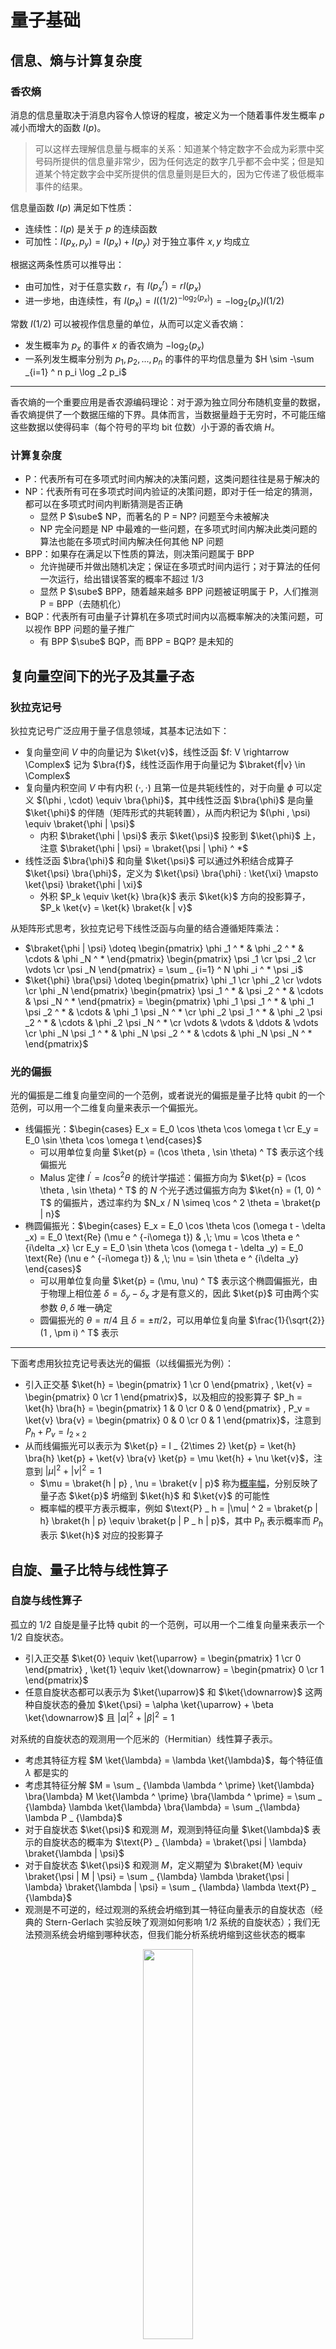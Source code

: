 # 量子基础

## 信息、熵与计算复杂度

### 香农熵

消息的信息量取决于消息内容令人惊讶的程度，被定义为一个随着事件发生概率 $p$ 减小而增大的函数 $I(p)$。

> 可以这样去理解信息量与概率的关系：知道某个特定数字不会成为彩票中奖号码所提供的信息量非常少，因为任何选定的数字几乎都不会中奖；但是知道某个特定数字会中奖所提供的信息量则是巨大的，因为它传递了极低概率事件的结果。

信息量函数 $I(p)$ 满足如下性质：

- 连续性：$I(p)$ 是关于 $p$ 的连续函数
- 可加性：$I(p_x, p_y) = I(p_x) + I(p_y)$ 对于独立事件 $x, y$ 均成立

根据这两条性质可以推导出：

- 由可加性，对于任意实数 $r$，有 $I(p_x ^ r) = rI(p_x)$
- 进一步地，由连续性，有 $I(p_x) = I((1/2) ^ {-\log _2 (p_x)}) = -\log _2 (p_x) I(1/2)$

常数 $I(1/2)$ 可以被视作信息量的单位，从而可以定义香农熵：

- 发生概率为 $p_x$ 的事件 $x$ 的香农熵为 $-\log _2 (p_x)$
- 一系列发生概率分别为 $p_1, p_2, ..., p_n$ 的事件的平均信息量为 $H \sim -\sum _{i=1} ^ n p_i \log _2 p_i$

---

香农熵的一个重要应用是香农源编码理论：对于源为独立同分布随机变量的数据，香农熵提供了一个数据压缩的下界。具体而言，当数据量趋于无穷时，不可能压缩这些数据以使得码率（每个符号的平均 bit 位数）小于源的香农熵 $H$。

### 计算复杂度

- P：代表所有可在多项式时间内解决的决策问题，这类问题往往是易于解决的
- NP：代表所有可在多项式时间内验证的决策问题，即对于任一给定的猜测，都可以在多项式时间内判断猜测是否正确
    - 显然 P $\sube$ NP，而著名的 P = NP? 问题至今未被解决
    - NP 完全问题是 NP 中最难的一些问题，在多项式时间内解决此类问题的算法也能在多项式时间内解决任何其他 NP 问题
- BPP：如果存在满足以下性质的算法，则决策问题属于 BPP
    - 允许抛硬币并做出随机决定；保证在多项式时间内运行；对于算法的任何一次运行，给出错误答案的概率不超过 1/3
    - 显然 P $\sube$ BPP，随着越来越多 BPP 问题被证明属于 P，人们推测 P = BPP（去随机化）
- BQP：代表所有可由量子计算机在多项式时间内以高概率解决的决策问题，可以视作 BPP 问题的量子推广
    - 有 BPP $\sube$ BQP，而 BPP = BQP? 是未知的

## 复向量空间下的光子及其量子态

### 狄拉克记号

狄拉克记号广泛应用于量子信息领域，其基本记法如下：

- 复向量空间 $V$ 中的向量记为 $\ket{v}$，线性泛函 $f: V \rightarrow \Complex$ 记为 $\bra{f}$，线性泛函作用于向量记为 $\braket{f|v} \in \Complex$
- 复向量内积空间 $V$ 中有内积 $(\cdot , \cdot)$ 且第一位是共轭线性的，对于向量 $\phi$ 可以定义 $(\phi , \cdot) \equiv \bra{\phi}$，其中线性泛函 $\bra{\phi}$ 是向量 $\ket{\phi}$ 的伴随（矩阵形式的共轭转置），从而内积记为 $(\phi , \psi) \equiv \braket{\phi | \psi}$
    - 内积 $\braket{\phi | \psi}$ 表示 $\ket{\psi}$ 投影到 $\ket{\phi}$ 上，注意 $\braket{\phi | \psi} = \braket{\psi | \phi} ^ *$
- 线性泛函 $\bra{\phi}$ 和向量 $\ket{\psi}$ 可以通过外积结合成算子 $\ket{\psi} \bra{\phi}$，定义为 $\ket{\psi} \bra{\phi} : \ket{\xi} \mapsto \ket{\psi} \braket{\phi | \xi}$
    - 外积 $P_k \equiv \ket{k} \bra{k}$ 表示 $\ket{k}$ 方向的投影算子，$P_k \ket{v} = \ket{k} \braket{k | v}$

从矩阵形式思考，狄拉克记号下线性泛函与向量的结合遵循矩阵乘法：

- $\braket{\phi | \psi} \doteq \begin{pmatrix} \phi _1 ^ * & \phi _2 ^ * & \cdots & \phi _N ^ * \end{pmatrix} \begin{pmatrix} \psi _1 \cr \psi _2 \cr \vdots \cr \psi _N \end{pmatrix} = \sum _ {i=1} ^ N \phi _i ^ * \psi _i$
- $\ket{\phi} \bra{\psi} \doteq \begin{pmatrix} \phi _1 \cr \phi _2 \cr \vdots \cr \phi _N \end{pmatrix} \begin{pmatrix} \psi _1 ^ * & \psi _2 ^ * & \cdots & \psi _N ^ * \end{pmatrix} = \begin{pmatrix} \phi _1 \psi _1 ^ * & \phi _1 \psi _2 ^ * & \cdots & \phi _1 \psi _N ^ * \cr \phi _2 \psi _1 ^ * & \phi _2 \psi _2 ^ * & \cdots & \phi _2 \psi _N ^ * \cr \vdots & \vdots & \ddots & \vdots \cr \phi _N \psi _1 ^ * & \phi _N \psi _2 ^ * & \cdots & \phi _N \psi _N ^ * \end{pmatrix}$

### 光的偏振

光的偏振是二维复向量空间的一个范例，或者说光的偏振是量子比特 qubit 的一个范例，可以用一个二维复向量来表示一个偏振光。

- 线偏振光：$\begin{cases} E_x = E_0 \cos \theta \cos \omega t \cr E_y = E_0 \sin \theta \cos \omega t \end{cases}$
    - 可以用单位复向量 $\ket{p} = (\cos \theta , \sin \theta) ^ T$ 表示这个线偏振光
    - Malus 定律 $I ^ {\prime} = I \cos ^ 2 \theta$ 的统计学描述：偏振方向为 $\ket{p} = (\cos \theta , \sin \theta) ^ T$ 的 $N$ 个光子透过偏振方向为 $\ket{n} = (1, 0) ^ T$ 的偏振片，透过率约为 $N_x / N \simeq \cos ^ 2 \theta = \braket{p | n}$
- 椭圆偏振光：$\begin{cases} E_x = E_0 \cos \theta \cos (\omega t - \delta _x) = E_0 \text{Re} (\mu e ^ {-i\omega t}) & ,\; \mu = \cos \theta e ^ {i\delta _x} \cr E_y = E_0 \sin \theta \cos (\omega t - \delta _y) = E_0 \text{Re} (\nu e ^ {-i\omega t}) & ,\; \nu = \sin \theta e ^ {i\delta _y} \end{cases}$
    - 可以用单位复向量 $\ket{p} = (\mu, \nu) ^ T$ 表示这个椭圆偏振光，由于物理上相位差 $\delta = \delta _y - \delta _x$ 才是有意义的，因此 $\ket{p}$ 可由两个实参数 $\theta , \delta$ 唯一确定
    - 圆偏振光的 $\theta = \pi / 4$ 且 $\delta = \pm \pi / 2$，可以用单位复向量 $\frac{1}{\sqrt{2}} (1 , \pm i) ^ T$ 表示

---

下面考虑用狄拉克记号表达光的偏振（以线偏振光为例）：

- 引入正交基 $\ket{h} = \begin{pmatrix} 1 \cr 0 \end{pmatrix} , \ket{v} = \begin{pmatrix} 0 \cr 1 \end{pmatrix}$，以及相应的投影算子 $P_h = \ket{h} \bra{h} = \begin{pmatrix} 1 & 0 \cr 0 & 0 \end{pmatrix} , P_v = \ket{v} \bra{v} = \begin{pmatrix} 0 & 0 \cr 0 & 1 \end{pmatrix}$，注意到 $P_h + P_v = I _ {2\times 2}$
- 从而线偏振光可以表示为 $\ket{p} = I _ {2\times 2} \ket{p} = \ket{h} \bra{h} \ket{p} + \ket{v} \bra{v} \ket{p} = \mu \ket{h} + \nu \ket{v}$，注意到 $|\mu| ^ 2 + |\nu| ^ 2 = 1$
    - $\mu = \braket{h | p} , \nu = \braket{v | p}$ 称为[概率幅](https://en.wikipedia.org/wiki/Probability_amplitude)，分别反映了量子态 $\ket{p}$ 坍缩到 $\ket{h}$ 和 $\ket{v}$ 的可能性
    - 概率幅的模平方表示概率，例如 $\text{P} _ h = |\mu| ^ 2 = \braket{p | h} \braket{h | p} \equiv \braket{p | P _ h | p}$，其中 $\text{P}_h$ 表示概率而 $P_h$ 表示 $\ket{h}$ 对应的投影算子

## 自旋、量子比特与线性算子

### 自旋与线性算子

孤立的 1/2 自旋是量子比特 qubit 的一个范例，可以用一个二维复向量来表示一个 1/2 自旋状态。

- 引入正交基 $\ket{0} \equiv \ket{\uparrow} = \begin{pmatrix} 1 \cr 0 \end{pmatrix} , \ket{1} \equiv \ket{\downarrow} = \begin{pmatrix} 0 \cr 1 \end{pmatrix}$
- 任意自旋状态都可以表示为 $\ket{\uparrow}$ 和 $\ket{\downarrow}$ 这两种自旋状态的叠加 $\ket{\psi} = \alpha \ket{\uparrow} + \beta \ket{\downarrow}$ 且 $|\alpha| ^ 2 + |\beta| ^ 2 = 1$

对系统的自旋状态的观测用一个厄米的（Hermitian）线性算子表示。

- 考虑其特征方程 $M \ket{\lambda} = \lambda \ket{\lambda}$，每个特征值 $\lambda$ 都是实的
- 考虑其特征分解 $M = \sum _ {\lambda \lambda ^ \prime} \ket{\lambda} \bra{\lambda} M \ket{\lambda ^ \prime} \bra{\lambda ^ \prime} = \sum _ {\lambda} \lambda \ket{\lambda} \bra{\lambda} = \sum _{\lambda} \lambda P _ {\lambda}$
- 对于自旋状态 $\ket{\psi}$ 和观测 $M$，观测到特征向量 $\ket{\lambda}$ 表示的自旋状态的概率为 $\text{P} _ {\lambda} = \braket{\psi | \lambda} \braket{\lambda | \psi}$
- 对于自旋状态 $\ket{\psi}$ 和观测 $M$，定义期望为 $\braket{M} \equiv \braket{\psi | M | \psi} = \sum _ {\lambda} \lambda \braket{\psi | \lambda} \braket{\lambda | \psi} = \sum _ {\lambda} \lambda \text{P} _ {\lambda}$
- 观测是不可逆的，经过观测的系统会坍缩到其一特征向量表示的自旋状态（经典的 Stern-Gerlach 实验反映了观测如何影响 1/2 系统的自旋状态）；我们无法预测系统会坍缩到哪种状态，但我们能分析系统坍缩到这些状态的概率

<div style="text-align: center;">
<img src="/assets/images/cs/information/qi/2.jpg" style="width: 40%;">
</div>

### 泡利矩阵

泡利矩阵是三个厄米的 $2 \times 2$ 复向量矩阵，它们本身即可表示三种观测；更为重要的是，它们的线性组合可以构造出沿着任意自旋方向的观测。

三个泡利矩阵及其特征向量如下（注意它们的特征值都是 $\pm 1$，分别对应两种正交的自旋状态）：

- $\sigma _ z = \begin{pmatrix} 1 & 0 \cr 0 & -1 \end{pmatrix}$，对应 $\ket{0}$ 和 $\ket{1}$
- $\sigma _ x = \begin{pmatrix} 0 & 1 \cr 1 & 0 \end{pmatrix} \;\;$，对应 $\ket{r} = \frac{1}{\sqrt{2}} \ket{0} + \frac{1}{\sqrt{2}} \ket{1}$ 和 $\ket{l} = \frac{1}{\sqrt{2}} \ket{0} - \frac{1}{\sqrt{2}} \ket{1}$
- $\sigma _ y = \begin{pmatrix} 0 & -i \cr i & 0 \end{pmatrix}$，对应 $\ket{i} = \frac{1}{\sqrt{2}} \ket{0} + \frac{i}{\sqrt{2}} \ket{1}$ 和 $\ket{o} = \frac{1}{\sqrt{2}} \ket{0} - \frac{i}{\sqrt{2}} \ket{1}$

下面展示如何通过泡利矩阵构造出沿着任意自旋方向的观测矩阵：

- 在现实中，自旋方向是由一个三维实向量表示的；而在量子力学中，自旋状态是由一个二维复向量表示的
- 定义泡利向量 $\vec{\sigma} = \sigma _ x \hat{x} + \sigma _ y \hat{y} + \sigma _ z \hat{z}$，对于自旋方向 $\hat{n} = (n_x, n_y, n_z)$，沿着这个方向的观测可以表示成矩阵 $\sigma _ n = \vec{\sigma} \cdot \hat{n} = \sigma _ x n _ x + \sigma _ y n _ y + \sigma _ z n _ z = \begin{pmatrix} n _ z & n _ x - i n _ y \cr n _ x + i n _ y & - n _ z \end{pmatrix}$，注意到这个矩阵的特征值也为 $\pm 1$，分别对应沿着这个自旋方向的两种正交的自旋状态
- 借助泡利向量，我们可以根据任意由三维实向量表示的自旋方向来构造相应的由二维复厄米矩阵表示的观测

### Bloch&thinsp;球

Bloch 球是 qubit 的一种几何表示：

- Bloch 球表面上每一个点都表示一种量子状态（自旋状态）
- Bloch 球中每条穿过球心的轴的两极都表示一对正交的量子状态
- Bloch 球的 $x,y,z$ 轴分别表示三个泡利矩阵对应的正交量子状态
- 量子状态记为 $\ket{\psi} = \cos (\theta / 2) \ket{0} + e ^ {i \phi} \sin (\theta / 2) \ket{1}$

<div style="text-align: center;">
<img src="/assets/images/cs/information/qi/1.jpg" style="width: 40%;">
</div>

关于“为什么 Bloch 球要这样定义”，下面给出一种解释：

首先取基状态 $\ket{0}$ 和 $\ket{1}$，任意量子状态可以表示为基状态的叠加 $\ket{\psi} = \alpha \ket{0} + \beta \ket{1}$，其中 $|\alpha| ^ 2 + |\beta| ^ 2 = 1$；然后考虑以这个量子状态及其正交态 $\ket{\bar{\psi}} = \beta ^ * \ket{0} - \alpha ^ * \ket{1}$ 作为特征向量，利用特征分解构造一个观测：

$$
M = \sum _ {\lambda = \pm 1} \lambda P _ \lambda = \ket{\psi} \bra{\psi} - \ket{\bar{\psi}} \bra{\bar{\psi}} = \begin{pmatrix} |\alpha| ^ 2 - |\beta| ^ 2 & 2\alpha \beta ^ * \cr 2\alpha ^ * \beta & |\beta| ^ 2 - |\alpha| ^ 2 \end{pmatrix}
$$

注意到沿着自旋方向 $\hat{n} = (n_x, n_y, n_z)$ 构造的观测可以表示成矩阵 $\sigma _ n = \vec{\sigma} \cdot \hat{n} = \sigma _ x n _ x + \sigma _ y n _ y + \sigma _ z n _ z = \begin{pmatrix} n _ z & n _ x - i n _ y \cr n _ x + i n _ y & - n _ z \end{pmatrix}$；从而我们可以找到观测 $M$ 对应的自旋方向 $\hat{\psi} = (\psi _ x, \psi _ y, \psi _ z)$，其中 $\psi _ z = |\alpha| ^ 2 - |\beta| ^ 2 ,\; \psi _ x + i\psi _ y = 2\alpha ^ * \beta$。

这时候如果我们取 $\alpha = \cos (\theta / 2) ,\; \beta = \sin (\theta / 2) e ^ {i\phi}$（正如 Bloch 球定义的那样），观测对应的自旋方向可以记为 $\hat{\psi} = (\sin {\theta} \cos {\phi} , \sin {\theta} \sin {\phi} , \cos {\theta})$；注意到这时候自旋方向具有了极坐标的形式，也就是说，Bloch 球一方面可视化了由二维复向量表示的 qubit，另一方面可视化了由三维实向量表示的自旋方向，而且这两者在 Bloch 球中是完全重合的。

值得强调的是，上文描述的 Bloch 球中同一点对应的量子状态与自旋方向是有实际联系的。对于量子态 $\ket{\psi} = \cos (\theta / 2) \ket{0} + e ^ {i \phi} \sin (\theta / 2) \ket{1}$，总能找到一个特定方向 $\hat{n}$，使得相应的观测期望为 $\braket{\vec{\sigma} \cdot \hat{n}} = 1$，而这个方向恰为 $\hat{n} = (\sin {\theta} \cos {\phi} , \sin {\theta} \sin {\phi} , \cos {\theta})$。

## 多量子比特与量子纠缠

### 多量子比特系统

由多个量子比特组成的系统可以分为直积态和纠缠态，这里以 two-qubit 系统为例。首先定义张量积如下：

$$
A \otimes B = \begin{pmatrix} a _ {11} B & a _ {12} B & \cdots & a _ {1n} B \cr a _ {21} B & a _ {22} B & \cdots & a _ {2n} B \cr \vdots & \vdots & \ddots & \vdots \cr a _ {n1} B & a _ {n2} B & \cdots & a _ {nn} B \end{pmatrix}
$$

取任意两个 qubit 分别为 $\alpha _ 1 \ket{0} + \beta _ 1 \ket{1}$ 和 $\alpha _ 2 \ket{0} + \beta _ 2 \ket{1}$，使用张量积构建直积态的 two-qubit 系统：

$$
(\alpha _ 1 \ket{0} + \beta _ 1 \ket{1}) \otimes (\alpha _ 2 \ket{0} + \beta _ 2 \ket{1}) = \alpha _ 1 \alpha _ 2 \ket{00} + \alpha _ 1 \beta _ 2 \ket{01} + \beta _ 1 \alpha _ 2 \ket{10} + \beta _ 1 \beta _ 2 \ket{11}
$$

对于直积态的 two-qubit 而言，这两个 qubit 是独立的、可分的，可以仅对其中一个 qubit 进行操作：

$$
(L \otimes I) (\ket{u} \otimes \ket{v}) = (L \ket{u}) \otimes \ket{v}
$$

不同于直积态，纠缠态的 two-qubit 不能拆分成张量积的形式，两个 qubit 是相互纠缠、非独立的。

例如贝尔态（纠缠态的一个范例），取 $\ket{\Psi _ {+}} = \frac{1}{\sqrt{2}} (\ket{01} + \ket{10})$，注意到如果第一个 qubit 处于状态 $\ket{0}$，则第二个 qubit 必然处于状态 $\ket{1}$，反之亦然。

### 贝尔态

贝尔态具有四个基状态：

- $\ket{\Phi _ {+}} = \frac{1}{\sqrt{2}} (\ket{00} + \ket{11})$，$\ket{\Phi _ {-}} = \frac{1}{\sqrt{2}} (\ket{00} - \ket{11})$
- $\ket{\Psi _ {+}} = \frac{1}{\sqrt{2}} (\ket{01} + \ket{10})$，$\ket{\Psi _ {-}} = \frac{1}{\sqrt{2}} (\ket{01} - \ket{10})$

为了进一步理解直积态和纠缠态的区别，我们考虑仅对第一个 qubit 进行观测：

- 对于直积态，两个 qubit 是完全独立的，因此仅对第一个 qubit 进行观测的结果与直接对单个 qubit 进行观测是一样的
    - 取 $\ket{\psi} = \cos (\theta / 2) \ket{0} + e ^ {i \phi} \sin (\theta / 2) \ket{1}$，总能找到一个特定方向 $\hat{n} = (\sin {\theta} \cos {\phi} , \sin {\theta} \sin {\phi} , \cos {\theta})$，使得相应的观测期望为 $\braket{\vec{\sigma} \cdot \hat{n}} = 1$
- 对于纠缠态，两个 qubit 是相互纠缠的，而且仅对第一个 qubit 进行观测是无法得到有效信息的
    - 取贝尔基 $\ket{\Psi _ {+}}$，对任意方向 $\hat{n}$，均有 $\braket{\vec{\sigma ^ {(1)}} \cdot \hat{n}} = 0$，其中观测严格来说应该写为 $(\vec{\sigma ^ {(1)}} \cdot \hat{n}) \otimes I$；即仅对第一个 qubit 进行的任何观测期望均为 0，观测结果等可能地分布于 $\pm 1$，无法得到任何信息

如果想要得到非零的观测结果（即包含有效信息的观测结果），需要对纠缠态整体进行观测，例如：

$$
\sigma ^ {(1)} \cdot \sigma ^ {(2)} = \sigma ^ {(1)} _ {x} \sigma ^ {(2)} _ {x} + \sigma ^ {(1)} _ {y} \sigma ^ {(2)} _ {y} + \sigma ^ {(1)} _ {z} \sigma ^ {(2)} _ {z}
$$

上述观测作用于贝尔态的四个基状态得到的期望分别为 $+1, +1, +1, -3$，恰好对应于这个观测的四个特征值。

### 密度矩阵与约化密度矩阵

密度矩阵是描述量子系统的重要工具，可以用于估计观测结果，与经典系统的概率论相对应。

- 纯态 $\ket{\psi}$ 的密度矩阵为 $\rho \equiv \ket{\psi} \bra{\psi}$，混合态的密度矩阵为 $\rho = \sum _ {i} \text{P} _ i \ket{\psi _ {i}} \bra{\psi _ {i}}$
- 观测 $L$ 作用于量子态的期望可以通过相应的密度矩阵计算得到，$\braket{L} = \text{Tr} (\rho L)$，对于纯态和混合态均适用；其中，$\text{Tr}$ 表示矩阵求迹，定义为 $\text{Tr} (L) = \sum _ {i} \braket{i | L | i}$

密度矩阵具有如下性质：

- 密度矩阵都是厄米的，即 $\rho _ {ij} = \rho _ {ji} ^ *$
- 密度矩阵的迹均为 1，即 $\text{Tr} (\rho) = 1$
- 密度矩阵的特征值均为介于 0 和 1 之间的正数

约化密度矩阵是描述多量子比特系统的子系统的工具，可以用于估计仅作用于子系统的观测结果。对于 two-qubit 系统，记两个 qubit 分别表示子系统 A 和 B，则描述子系统 A 的约化密度矩阵为 $\rho _ {A} = \text{Tr} _ {B} (\rho)$，观测期望为 $\braket{L _ {A}} = \text{Tr} _ {A} (\rho _ {A} L _ {A})$。注意，其中 $\text{Tr} _ {A}$ 表示矩阵求部分迹，且基于约化密度矩阵的期望并非常数，而是一个更低维的矩阵。

- 对于直积态 $\ket{\psi} = \ket{\lambda} _ {A} \ket{\phi} _ {B}$，子系统 A 的约化密度矩阵为 $\rho _ {A} = \text{Tr} _ {B} (\rho) = \ket{\lambda} \bra{\lambda}$，注意到 $\text{Tr} (\rho _ {A} ^ 2) = \text{Tr} (\rho _ {A}) = 1$，故子系统 A 是纯态
- 对于纠缠态，纯的纠缠态可以写作 $\ket{\psi} = \sum _ i c _ i \ket{\lambda _ i} _ A \ket{\phi _ i} _ B$，子系统 A 的约化密度矩阵为 $\rho _ {A} = \text{Tr} _ {B} (\rho) = \sum _ i | c _ i | ^ 2 \ket{\lambda _ i} \bra{\lambda _ i}$，注意到 $\text{Tr} (\rho _ A) = 1$，但 $\text{Tr} (\rho _ A ^ 2) = \text{Tr} (\rho _ B ^ 2) \not = 1$，故子系统 A 是混合态

---

类似于香农熵可以描述信息量，为描述由 A 和 B 两个子系统构成的纠缠系统，可以定义纠缠熵：

$$
S _ A \equiv - \text{Tr} _ A (\rho _ A \log _ 2 \rho _ A) = - \sum _ i | c _ i | ^ 2 \log _ 2 | c _ i | ^ 2 \;,\;\; S _ A = S _ B
$$

### 纯态与混合态

纯态是经过充分的观测后被完全确定的量子态，而混合态是一系列纯态的统计学叠加。

- 纯态既可用狄拉克记号描述，也可用密度矩阵描述；而混合态只可用密度矩阵描述
- 对于纯态，有 $\rho ^ 2 = \rho ,\;\; \text{Tr} (\rho ^ 2) = 1$；对于混合态，有 $\rho ^ 2 \not = \rho ,\;\; \text{Tr} (\rho ^ 2) < 1$
- 在 Bloch 球中，球表面上的点表示纯态，球内部的点表示混合态

此外，为了进一步理解为什么“概率幅不是经典系统的概率论的量子对应，但密度矩阵是”，我们考虑构建一个 50%-50% 的叠加态：

- 考虑纯态 $\ket{\psi} = \frac{1}{\sqrt{2}} \ket{0} + \frac{1}{\sqrt{2}} \ket{1}$，其中两个基态的概率幅相等，但 $\ket{\psi}$ 事实上并不是一个 50%-50% 的叠加态，因为 $\ket{0}$ 和 $\ket{1}$ 存在相互干涉。当我们考察密度矩阵 $\rho = \ket{\psi} \bra{\psi} = \frac{1}{2} \ket{0} \bra{0} + \frac{1}{2} \ket{0} \bra{1} + \frac{1}{2} \ket{1} \bra{0} + \frac{1}{2} \ket{1} \bra{1}$ 或者观测期望 $\braket{A} = \frac{1}{2} \braket{0 | A | 0} + \frac{1}{2} \braket{0 | A | 1} + \frac{1}{2} \braket{1 | A | 0} + \frac{1}{2} \braket{1 | A | 1}$ 时，可以明显注意到结果的中间有两个 $\ket{0}$ 和 $\ket{1}$ 的相干项
- 考虑混合态 $\rho = \frac{1}{2} \ket{0} \bra{0} + \frac{1}{2} \ket{1} \bra{1}$，事实上这才是我们想要的 50%-50% 的叠加态，两个基态之间并不相干，因此可以直接使用经典系统概率论的加法原理进行叠加。当我们考虑观测期望 $\braket{A} = \frac{1}{2} \braket{0 | A | 0} + \frac{1}{2} \braket{1 | A | 1}$ 时，也可以明显注意到结果中并不存在相干项

## 量子系统的含时演化

### 含时演化

量子系统的含时演化是确定的、可逆的，有别于不确定的、不可逆的观测行为。

- 含时演化可由一个酉矩阵描述：$\ket{\psi (t)} = U(t) \ket{\psi (0)}$，其中 $U(t)$ 为含时演化算子
- 含时演化遵循薛定谔方程： $i\hbar \frac{\partial}{\partial t} \ket{\psi (t)} = H \ket{\psi (t)}$，其中 $H$ 为哈密顿量
- 密度矩阵 $\rho = \sum _ {i} \text{P} _ i \ket{\psi _ i} \bra{\psi _ i}$ 的含时演化结果可以描述为 $\rho ^ {\prime} = U \rho U ^ {+}$，其中 $\ket{\psi _ i ^ {\prime}} = U \ket{\psi _ i}$

通常而言，我们通过实验测量、理论推导等方式得到量子系统的哈密顿量，从而计算量子系统如何随着时间发生演化。如果哈密顿量与时间无关，则薛定谔方程显然有解 $\ket{\psi (t)} \equiv U(t) \ket{\psi (0)} = e ^ {-iHt / \hbar} \ket{\psi (0)}$。

### Rabi&thinsp;振动

对于处在磁场 $\vec{B}$ 中的 qubit，哈密顿量可由 $H = -\sigma \cdot \vec{B}$ 计算得到。取磁场为 $\vec{B} = B _ z \hat{z} + B _ 1 (\cos \omega t \hat{x} - \sin \omega t \hat{y})$，则哈密顿量为：

$$
H(t) = - \frac{\hbar \omega _ 0}{2} \sigma _ z - \frac{\hbar \omega _ 1}{2} (\sigma _ x \cos \omega t - \sigma _ y \sin \omega t)
$$

旋转参考系使得哈密顿量与时间无关：

$$
H ^ {\prime} = - \frac{\hbar (\omega _ 0 - \omega)}{2} \sigma _ z - \frac{\hbar \omega _ 1}{2} \sigma _ x
$$

取 $\ket{\psi (0)} = \ket{0}$，则在时间 $t$ 时量子态处于 $\ket{1}$ 的概率是：

$$
|\braket{1 | \psi (t)}| ^ 2 = |\braket{1 | e ^ {-iH ^ {\prime}t / \hbar} | 0}| ^ 2 = (\frac{\omega _ 1}{\Omega}) ^ 2 \sin ^ 2 \frac{\Omega t}{2}
$$

其中，$\Omega = \sqrt{(\omega - \omega _ 0) ^ 2 + \omega _ 1 ^ 2}$；注意这里推导的关键一步是变换 $\exp (i\frac{\theta}{2} \sigma \cdot \hat{n}) = I \cos \frac{\theta}{2} + i (\sigma \cdot \hat{n}) \sin \frac{\theta}{2}$。

## 量子电路

### 量子逻辑门

量子电路由量子逻辑门组成，每个量子门都相当于一个可逆算子。

- 泡利 X 门，$X = \begin{pmatrix} 0 & 1 \cr 1 & 0 \end{pmatrix}$，将 $\ket{0}$ 和 $\ket{1}$ 量子态互相翻转，故又称非门
- 泡利 Z 门，$Z = \begin{pmatrix} 1 & 0 \cr 0 & -1 \end{pmatrix}$，保持 $\ket{0}$ 不变，并将 $\ket{1}$ 映射成 $-\ket{1}$
- 哈达玛门，$H = \frac{1}{\sqrt{2}} \begin{pmatrix} 1 & 1 \cr 1 & -1 \end{pmatrix}$，使得 $H \ket{0} = \frac{1}{\sqrt{2}} (\ket{0} + \ket{1})$，$H \ket{1} = \frac{1}{\sqrt{2}} (\ket{0} - \ket{1})$，常用于量子并行化
- $\pi / 4$ 门，$S = \begin{pmatrix} 1 & 0 \cr 0 & i \end{pmatrix}$
- $\pi / 8$ 门，$T = \begin{pmatrix} 1 & 0 \cr 0 & e ^ {i\pi / 4} \end{pmatrix}$
- 受控非门（CNOT），作用于双量子位，当控制量子位为 $\ket{1}$ 时，对受控量子位执行非门，否则不做任何操作

标准的逻辑完备量子门由 H、S、T、CNOT 门组成，能够无限趋近地实现量子计算中的任意酉算子。

### 量子隐形传态

量子隐形传态是一种将量子态传送至任意距离的技术。

- 量子隐形传态不是克隆，在接收端重构出量子态前，发送端的量子态一定已经坍缩，并不违背不可克隆原理
- 量子隐形传态不能超光速，因为发送端必须使用经典信道传递一定信息给接收端

下面分析一个量子隐形传态的简单模型：假设 Alice 拥有一个量子态 $\ket{\psi} = a \ket{0} + b \ket{1}$，但她并不需要知道这个量子态具体是什么（不需要知道参数 $a$ 和 $b$），她的目标是使这个量子态能够被任意远处的 Bob 重构出来。

<div style="text-align: center;">
<img src="/assets/images/cs/information/qi/teleportation.jpeg" style="width: 65%;">
</div>

首先准备贝尔态 $\ket{\Omega} = \frac{1}{\sqrt{2}} (\ket{00} + \ket{11})$ 并将这两个纠缠的量子比特分发给 Alice 和 Bob，此时整个系统的量子态可以写作：

$$
\begin{aligned}
\ket{\Psi} &= (a\ket{0} + b\ket{1}) \otimes \frac{1}{\sqrt{2}} (\ket{00} + \ket{11}) \cr
&= \frac{1}{\sqrt{2}} (\ket{00} + \ket{11}) (a\ket{0} + b\ket{1}) + \frac{1}{\sqrt{2}} (\ket{01} + \ket{10}) (a\ket{1} + b\ket{0}) \cr
&+ \frac{1}{\sqrt{2}} (\ket{00} - \ket{11}) (a\ket{0} - b\ket{1}) + \frac{1}{\sqrt{2}} (\ket{01} - \ket{10}) (a\ket{1} - b\ket{0})
\end{aligned}
$$

随后，Alice 对自己的两个量子比特进行反变换（CNOT、H 门），此时整个系统的量子态为：

$$
\begin{aligned}
\ket{\Psi} &= \frac{1}{2} \ket{00} (a\ket{0} + b\ket{1}) + \frac{1}{2} \ket{01} (a\ket{1} + b\ket{0}) + \frac{1}{2} \ket{10} (a\ket{0} - b\ket{1}) + \frac{1}{2} \ket{11} (a\ket{1} - b\ket{0}) \cr
&= \frac{1}{2} (\ket{00} I + \ket{01} X + \ket{10} Z + \ket{11} XZ) (a\ket{0} + b\ket{1})
\end{aligned}
$$

也就是说，Alice 此时可以通过观测自己的两个量子比特，来判断出 Bob 的那个量子比特的状态，从而通过经典信道通知 Bob 执行相应的操作，并最终使 Bob 的那个量子比特演化成 $a\ket{0} + b\ket{0}$。注意到此时由于观测，Alice 处的 $\ket{\psi}$ 已经坍缩，整个过程其实是 $\ket{\psi}$ 在 Alice 处消解，随后又在 Bob 处重构。事实上，量子隐形传态传递的并不是量子态 $\ket{\psi}$ 本身，而是量子态蕴含的信息 $a$ 和 $b$。